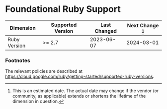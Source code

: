 
# Foundational Ruby Support

| Dimension       | Supported Version | Last Changed | Next Change [^next-change] |
|-----------------|-------------------|--------------|----------------------------|
| Ruby Version    | >= 2.7            | 2023-06-07   | 2024-03-01                 |

[^next-change]: This is an estimated date. The actual date may change if the
vendor (or community, as applicable) extends or shortens the lifetime of the
dimension in question.

### Footnotes

The relevant policies are described at https://cloud.google.com/ruby/getting-started/supported-ruby-versions.
